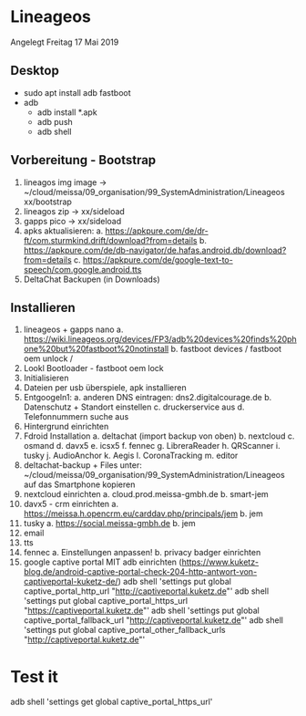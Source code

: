 Lineageos
=========
Angelegt Freitag 17 Mai 2019

Desktop
-------
* sudo apt install adb fastboot
* adb
	* adb install *.apk
	* adb push
	* adb shell

Vorbereitung - Bootstrap
------------------------
1. lineagos img image ->  ~/cloud/meissa/09_organisation/99_SystemAdministration/Lineageos xx/bootstrap
2. lineagos zip -> xx/sideload
3. gapps pico -> xx/sideload
4. apks aktualisieren:
	a. https://apkpure.com/de/dr-ft/com.sturmkind.drift/download?from=details
	b. https://apkpure.com/de/db-navigator/de.hafas.android.db/download?from=details
	c. https://apkpure.com/de/google-text-to-speech/com.google.android.tts
5. DeltaChat Backupen (in Downloads)

Installieren
------------
1. lineageos + gapps nano 
	a. https://wiki.lineageos.org/devices/FP3/adb%20devices%20finds%20phone%20but%20fastboot%20notinstall
	b. fastboot devices / fastboot oem unlock /
2. Lookl Bootloader -  fastboot oem lock
3. Initialisieren
4. Dateien per usb überspiele, apk installieren
5. Entgoogeln1:
	a. anderen DNS eintragen: dns2.digitalcourage.de
	b. Datenschutz + Standort einstellen
	c. druckerservice aus
	d. Telefonnummern suche aus
6. Hintergrund einrichten
7. Fdroid Installation
	a. deltachat (import backup von oben)
	b. nextcloud
	c. osmand
	d. davx5
	e. icsx5
	f. fennec
	g. LibreraReader
	h. QRScanner
	i. tusky
	j. AudioAnchor
	k. Aegis
	l. CoronaTracking
	m. editor
8. deltachat-backup + Files unter: ~/cloud/meissa/09_organisation/99_SystemAdministration/Lineageos auf das Smartphone kopieren
9. nextcloud einrichten
	a. cloud.prod.meissa-gmbh.de
	b. smart-jem
10. davx5 - crm einrichten
	a. https://meissa.h.opencrm.eu/carddav.php/principals/jem
	b. jem
11. tusky
	a. https://social.meissa-gmbh.de
	b. jem
12. email
13. tts
14. fennec
	a. Einstellungen anpassen!
	b. privacy badger einrichten
15. google captive portal MIT adb einrichten (https://www.kuketz-blog.de/android-captive-portal-check-204-http-antwort-von-captiveportal-kuketz-de/)
adb shell 'settings put global captive_portal_http_url "http://captiveportal.kuketz.de"'
adb shell 'settings put global captive_portal_https_url "https://captiveportal.kuketz.de"'
adb shell 'settings put global captive_portal_fallback_url "http://captiveportal.kuketz.de"'
adb shell 'settings put global captive_portal_other_fallback_urls "http://captiveportal.kuketz.de"'
# Test it
adb shell 'settings get global captive_portal_https_url'

